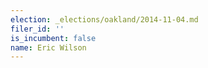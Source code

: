 ```yaml
---
election: _elections/oakland/2014-11-04.md
filer_id: ''
is_incumbent: false
name: Eric Wilson
---
```

